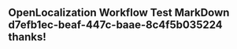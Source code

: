 <properties
ms.topic="hero-topic"
ms.test1="hero-topic"
ms.test2="test"/>


## OpenLocalization Workflow Test MarkDown d7efb1ec-beaf-447c-baae-8c4f5b035224 thanks!



<!--HONumber=Sep16_HO2-->



